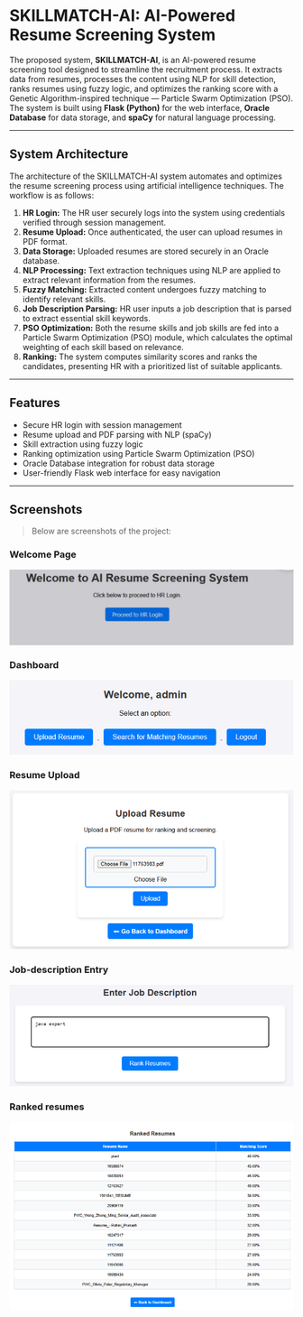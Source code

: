 # SKILLMATCH-AI: AI-Powered Resume Screening System

The proposed system, **SKILLMATCH-AI**, is an AI-powered resume screening tool designed to streamline the recruitment process. It extracts data from resumes, processes the content using NLP for skill detection, ranks resumes using fuzzy logic, and optimizes the ranking score with a Genetic Algorithm-inspired technique — Particle Swarm Optimization (PSO). The system is built using **Flask (Python)** for the web interface, **Oracle Database** for data storage, and **spaCy** for natural language processing.

---

## System Architecture

The architecture of the SKILLMATCH-AI system automates and optimizes the resume screening process using artificial intelligence techniques. The workflow is as follows:

1. **HR Login:** The HR user securely logs into the system using credentials verified through session management.
2. **Resume Upload:** Once authenticated, the user can upload resumes in PDF format.
3. **Data Storage:** Uploaded resumes are stored securely in an Oracle database.
4. **NLP Processing:** Text extraction techniques using NLP are applied to extract relevant information from the resumes.
5. **Fuzzy Matching:** Extracted content undergoes fuzzy matching to identify relevant skills.
6. **Job Description Parsing:** HR user inputs a job description that is parsed to extract essential skill keywords.
7. **PSO Optimization:** Both the resume skills and job skills are fed into a Particle Swarm Optimization (PSO) module, which calculates the optimal weighting of each skill based on relevance.
8. **Ranking:** The system computes similarity scores and ranks the candidates, presenting HR with a prioritized list of suitable applicants.

---

## Features

- Secure HR login with session management
- Resume upload and PDF parsing with NLP (spaCy)
- Skill extraction using fuzzy logic
- Ranking optimization using Particle Swarm Optimization (PSO)
- Oracle Database integration for robust data storage
- User-friendly Flask web interface for easy navigation

---

## **Screenshots**

> Below are screenshots of the project:

### Welcome Page
![Dashboard](screenshots/welcome.png)

### Dashboard
![Dashboard](screenshots/Dashboard.png)

### Resume Upload
![Dashboard](screenshots/resume-upload.png)

### Job-description Entry
![Dashboard](screenshots/job-description.png)

### Ranked resumes
![Dashboard](screenshots/ranked-resumes.png)





